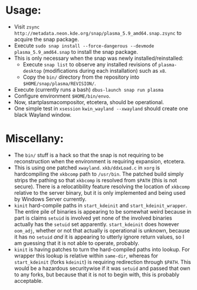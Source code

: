 # Usage:

- Visit `zsync http://metadata.neon.kde.org/snap/plasma_5.9_amd64.snap.zsync` to acquire the snap package.
- Execute `sudo snap install --force-dangerous --devmode plasma_5.9_amd64.snap` to install the snap package.
- This is only necessary when the snap was newly installed/reinstalled:
  - Execute `snap list` to observe any installed revisions of `plasma-desktop` (modifications during each installation) such as `x8`.
  - Copy the `bin/` directory from the repository into `$HOME/snap/plasma/REVISION/`.
- Execute (currently runs a bash) `dbus-launch snap run plasma`
- Configure environment `$HOME/bin/envo`.
- Now, startplasmacompositor, etcetera, should be operational.
- One simple test in `xsession` `kwin_wayland --xwayland` should create one black Wayland window.

# Miscellany:

- The `bin/` stuff is a hack so that the snap is not requiring to be reconstruction when the environment is requiring expansion, etcetera.
- This is using one patched `xwayland`. `xkb/ddxLoad.c` in `xorg` is hardcompiling the `xkbcomp` path to `/usr/bin`. The patched build simply strips the pathing so that `xkbcomp` is resolved from `$PATH` (this is not secure). There is a relocatibility feature resolving the location of `xkbcomp` relative to the server binary, but it is only implemented and being used by Windows Server currently.
- `kinit` hard-compile paths in `start_kdeinit` and `start_kdeinit_wrapper`. The entire pile of binaries is appearing to be somewhat weird because in part is claims `setuid` is involved yet none of the involved binaries actually has the `setuid` set apparently. `start_kdeinit` does however `oom_adj`, whether or not that actually is operational is unknown, because it has no `setuid` *and* it is appearing to utterly ignore return values, so I am guessing that it is not able to operate, probably.
- `kinit` is having patches to turn the hard-compiled paths into lookup. For wrapper this lookup is relative within `same-dir`, whereas for `start_kdeinit` (forks `kdeinit`) is requiring redirection through `$PATH`. This would be a hazardous securitywise if it was `setuid` and passed that own to any forks, but because that it is not to begin with, this is probably acceptable.
